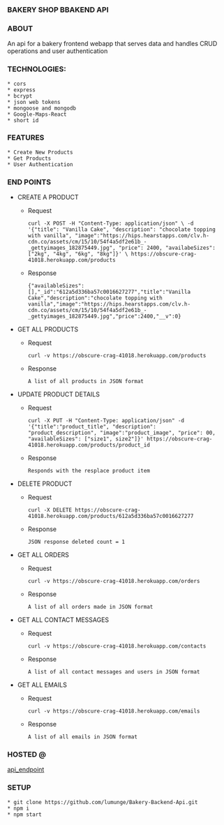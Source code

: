 ### BAKERY SHOP BBAKEND API

### ABOUT

An api for a bakery frontend webapp that serves data and handles CRUD operations
and user authentication

### TECHNOLOGIES:

    * cors
    * express
    * bcrypt
    * json web tokens
    * mongoose and mongodb
    * Google-Maps-React
    * short id

### FEATURES

    * Create New Products
    * Get Products
    * User Authentication

### END POINTS

-   CREATE A PRODUCT

    -   Request

        `curl -X POST -H "Content-Type: application/json" \ -d '{"title": "Vanilla Cake", "description": "chocolate topping with vanilla", "image":"https://hips.hearstapps.com/clv.h-cdn.co/assets/cm/15/10/54f4a5df2e61b_-_gettyimages_182875449.jpg", "price": 2400, "availabeSizes": ["2kg", "4kg", "6kg", "8kg"]}' \ https://obscure-crag-41018.herokuapp.com/products`

    -   Response

        `{"availableSizes":[],"_id":"612a5d336ba57c0016627277","title":"Vanilla Cake","description":"chocolate topping with vanilla","image":"https://hips.hearstapps.com/clv.h-cdn.co/assets/cm/15/10/54f4a5df2e61b_-_gettyimages_182875449.jpg","price":2400,"__v":0}`

-   GET ALL PRODUCTS

    -   Request

        `curl -v https://obscure-crag-41018.herokuapp.com/products`

    -   Response

        `A list of all products in JSON format`

-   UPDATE PRODUCT DETAILS

    -   Request

        `curl -X PUT -H "Content-Type: application/json" -d '{"title":"product_title", "description": "product_description", "image":"product_image", "price": 00, "availableSizes": ["size1", size2"]}' https://obscure-crag-41018.herokuapp.com/products/product_id`

    -   Response

        `Responds with the resplace product item`

-   DELETE PRODUCT

    -   Request

        `curl -X DELETE https://obscure-crag-41018.herokuapp.com/products/612a5d336ba57c0016627277`

    -   Response

        `JSON response deleted count = 1`

-   GET ALL ORDERS

    -   Request

        `curl -v https://obscure-crag-41018.herokuapp.com/orders`

    -   Response

        `A list of all orders made in JSON format`

-   GET ALL CONTACT MESSAGES

    -   Request

        `curl -v https://obscure-crag-41018.herokuapp.com/contacts`

    -   Response

        `A list of all contact messages and users in JSON format`

-   GET ALL EMAILS

    -   Request

        `curl -v https://obscure-crag-41018.herokuapp.com/emails`

    -   Response

        `A list of all emails in JSON format`

### HOSTED @

[api_endpoint](https://obscure-crag-41018.herokuapp.com/)

### SETUP

    * git clone https://github.com/lumunge/Bakery-Backend-Api.git
    * npm i
    * npm start
